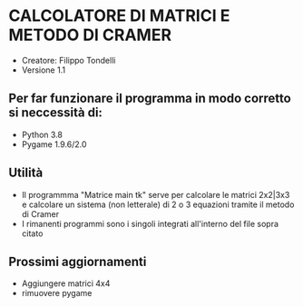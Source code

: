 # CALCOLATORE DI MATRICI E METODO DI CRAMER
- Creatore: Filippo Tondelli
- Versione 1.1
## Per far funzionare il programma in modo corretto si neccessità di:
- Python 3.8
- Pygame 1.9.6/2.0
## Utilità
- Il programmma "Matrice main tk" serve per calcolare le matrici 2x2|3x3 e calcolare un sistema (non letterale) di 2 o 3 equazioni tramite il metodo di Cramer
- I rimanenti programmi sono i singoli integrati all'interno del file sopra citato 
## Prossimi aggiornamenti
- Aggiungere matrici 4x4
- rimuovere pygame
